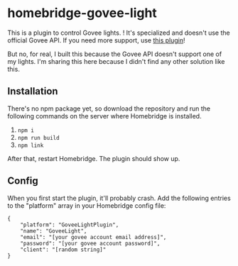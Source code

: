 # homebridge-govee-light

This is a plugin to control Govee lights. ! It's specialized and doesn't use the official Govee API. If you need more support, use [this plugin](https://github.com/bwp91/homebridge-govee)!

But no, for real, I built this because the Govee API doesn't support one of my lights. I'm sharing this here because I didn't find any other solution like this.

## Installation

There's no npm package yet, so download the repository and run the following commands on the server where Homebridge is installed.

1. `npm i`
2. `npm run build`
3. `npm link`

After that, restart Homebridge. The plugin should show up.

## Config

When you first start the plugin, it'll probably crash. Add the following entries to the "platform" array in your Homebridge config file:

```
{
    "platform": "GoveeLightPlugin",
    "name": "GoveeLight",
    "email": "[your govee account email address]",
    "password": "[your govee account password]",
    "client": "[random string]"
}
```
